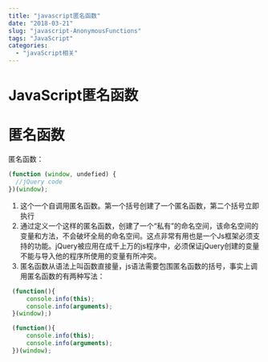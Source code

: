 ```yaml
---
title: "javascript匿名函数"
date: "2018-03-21"
slug: "javascript-AnonymousFunctions"
tags: "JavaScript"
categories:
  - "javaScript相关"
---
```


<div class="jquery-head">
     <h1>JavaScript匿名函数</h1>
</div>

# 匿名函数

匿名函数：

```javascript
(function (window, undefied) {
  //jQuery code
})(window);
```

1. 这个一个自调用匿名函数。第一个括号创建了一个匿名函数，第二个括号立即执行
2. 通过定义一个这样的匿名函数，创建了一个“私有”的命名空间，该命名空间的变量和方法，不会破坏全局的命名空间。这点非常有用也是一个Js框架必须支持的功能。jQuery被应用在成千上万的js程序中，必须保证jQuery创建的变量不能与导入他的程序所使用的变量有所冲突。
3. 匿名函数从语法上叫函数直接量，js语法需要包围匿名函数的括号，事实上调用匿名函数的有两种写法：

```javascript
 (function(){
     console.info(this);
     console.info(arguments);
 }(window);)

 (function(){
     console.info(this);
     console.info(arguments);
 })(window);
```
